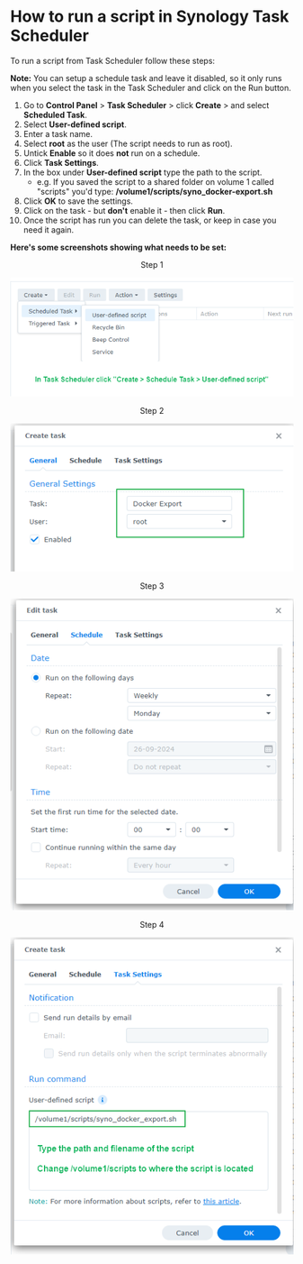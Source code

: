 # How to run a script in Synology Task Scheduler

To run a script from Task Scheduler follow these steps:

**Note:** You can setup a schedule task and leave it disabled, so it only runs when you select the task in the Task Scheduler and click on the Run button.

1. Go to **Control Panel** > **Task Scheduler** > click **Create** > and select **Scheduled Task**.
2. Select **User-defined script**.
3. Enter a task name.
4. Select **root** as the user (The script needs to run as root).
5. Untick **Enable** so it does **not** run on a schedule.
6. Click **Task Settings**.
7. In the box under **User-defined script** type the path to the script. 
    - e.g. If you saved the script to a shared folder on volume 1 called "scripts" you'd type: **/volume1/scripts/syno_docker-export.sh**
8. Click **OK** to save the settings.
9. Click on the task - but **don't** enable it - then click **Run**.
10. Once the script has run you can delete the task, or keep in case you need it again.

**Here's some screenshots showing what needs to be set:**

<p align="center">Step 1</p>
<p align="center"><img src="images/schedule-1a.png"></p>

<p align="center">Step 2</p>
<p align="center"><img src="images/schedule-2a.png"></p>

<p align="center">Step 3</p>
<p align="center"><img src="images/schedule-3a.png"></p>

<p align="center">Step 4</p>
<p align="center"><img src="images/schedule-4a.png"></p>
